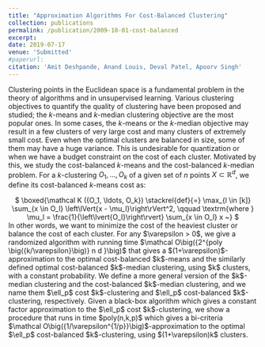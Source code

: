 ```yaml
---
title: "Approximation Algorithms For Cost-Balanced Clustering"
collection: publications
permalink: /publication/2009-10-01-cost-balanced
excerpt:
date: 2019-07-17
venue: 'Submitted'
#paperurl:
citation: 'Amit Deshpande, Anand Louis, Deval Patel, Apoorv Singh'
---
```

Clustering points in the Euclidean space is a fundamental problem in the theory of algorithms
and in unsupervised learning.
Various clustering objectives to quantify the quality of clustering have been proposed and studied;
the $k$-means and $k$-median clustering objective are the most popular ones.
In some cases, the $k$-means or the $k$-median objective may result in a few clusters of very large cost and many clusters of extremely small cost. Even when the optimal clusters are balanced in size, some of them may have a huge variance. This is undesirable for quantization or when we have a budget constraint on the cost of each cluster.
Motivated by this, we study the cost-balanced $k$-means and the cost-balanced $k$-median problem.
For a $k$-clustering $O_1, \ldots, O_k$ of a given set of $n$ points $X \subset \mathbb R^d$,
we define its cost-balanced $k$-means cost as:    
<center> $ \boxed{\mathcal K ({O_1, \ldots, O_k}) \stackrel{def}{=} \max_{l \in [k]} \sum_{x \in O_l} \left\lVert{x - \mu_l}\right\rVert^2,
\qquad \textrm{where } \mu_l = \frac{1}{\left\lvert{O_l}\right\rvert} \sum_{x \in O_l} x ~} $ </center>
In other words, we want to minimize the cost of the heaviest cluster or balance the cost of each cluster.
For any $\varepsilon > 0$, we give a randomized algorithm with running time $\mathcal O\big({2^{poly \big({k/\varepsilon}\big)} n d }\big)$ that gives a $(1+\varepsilon)$-approximation to the optimal cost-balanced $k$-means and the similarly defined optimal cost-balanced $k$-median clustering, using $k$ clusters, with a constant probability. We define a more general version of the $k$-median clustering and the cost-balanced $k$-median clustering, and we name them $\ell_p$ cost $k$-clustering and $\ell_p$ cost-balanced $k$-clustering, respectively.
Given a black-box algorithm which gives a constant factor approximation to the $\ell_p$ cost $k$-clustering, we show a procedure that runs in time $poly(n,k,p)$ which gives a bi-criteria $\mathcal O\big({1/\varepsilon^{1/p}}\big)$-approximation to the optimal $\ell_p$ cost-balanced $k$-clustering, using $(1+\varepsilon)k$ clusters.
